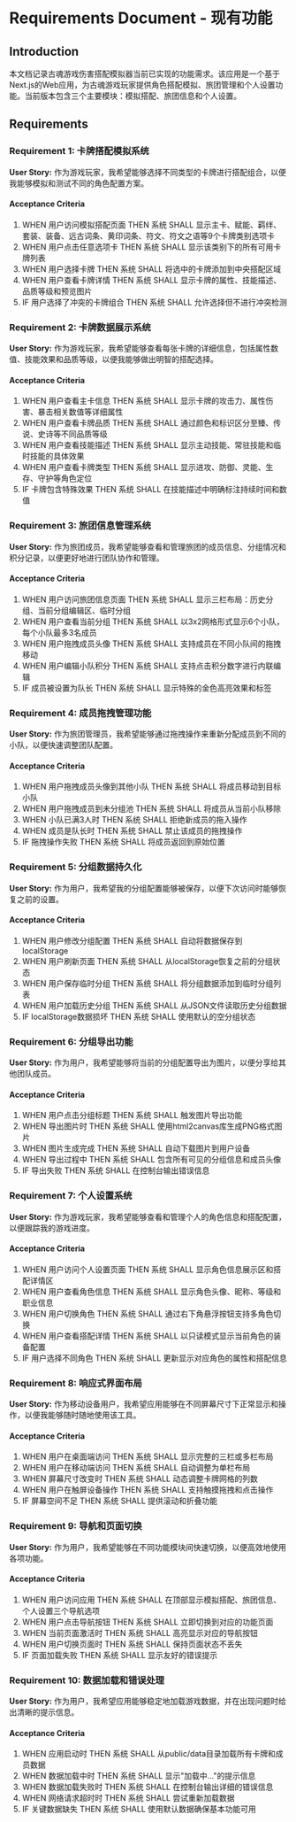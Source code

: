 # Requirements Document - 现有功能

## Introduction

本文档记录古魂游戏伤害搭配模拟器当前已实现的功能需求。该应用是一个基于Next.js的Web应用，为古魂游戏玩家提供角色搭配模拟、旅团管理和个人设置功能。当前版本包含三个主要模块：模拟搭配、旅团信息和个人设置。

## Requirements

### Requirement 1: 卡牌搭配模拟系统

**User Story:** 作为游戏玩家，我希望能够选择不同类型的卡牌进行搭配组合，以便我能够模拟和测试不同的角色配置方案。

#### Acceptance Criteria

1. WHEN 用户访问模拟搭配页面 THEN 系统 SHALL 显示主卡、赋能、羁绊、套装、装备、远古词条、黄印词条、符文、符文之语等9个卡牌类别选项卡
2. WHEN 用户点击任意选项卡 THEN 系统 SHALL 显示该类别下的所有可用卡牌列表
3. WHEN 用户选择卡牌 THEN 系统 SHALL 将选中的卡牌添加到中央搭配区域
4. WHEN 用户查看卡牌详情 THEN 系统 SHALL 显示卡牌的属性、技能描述、品质等级和预览图片
5. IF 用户选择了冲突的卡牌组合 THEN 系统 SHALL 允许选择但不进行冲突检测

### Requirement 2: 卡牌数据展示系统

**User Story:** 作为游戏玩家，我希望能够查看每张卡牌的详细信息，包括属性数值、技能效果和品质等级，以便我能够做出明智的搭配选择。

#### Acceptance Criteria

1. WHEN 用户查看主卡信息 THEN 系统 SHALL 显示卡牌的攻击力、属性伤害、暴击相关数值等详细属性
2. WHEN 用户查看卡牌品质 THEN 系统 SHALL 通过颜色和标识区分至臻、传说、史诗等不同品质等级
3. WHEN 用户查看技能描述 THEN 系统 SHALL 显示主动技能、常驻技能和临时技能的具体效果
4. WHEN 用户查看卡牌类型 THEN 系统 SHALL 显示进攻、防御、灵能、生存、守护等角色定位
5. IF 卡牌包含特殊效果 THEN 系统 SHALL 在技能描述中明确标注持续时间和数值

### Requirement 3: 旅团信息管理系统

**User Story:** 作为旅团成员，我希望能够查看和管理旅团的成员信息、分组情况和积分记录，以便更好地进行团队协作和管理。

#### Acceptance Criteria

1. WHEN 用户访问旅团信息页面 THEN 系统 SHALL 显示三栏布局：历史分组、当前分组编辑区、临时分组
2. WHEN 用户查看当前分组 THEN 系统 SHALL 以3x2网格形式显示6个小队，每个小队最多3名成员
3. WHEN 用户拖拽成员头像 THEN 系统 SHALL 支持成员在不同小队间的拖拽移动
4. WHEN 用户编辑小队积分 THEN 系统 SHALL 支持点击积分数字进行内联编辑
5. IF 成员被设置为队长 THEN 系统 SHALL 显示特殊的金色高亮效果和标签

### Requirement 4: 成员拖拽管理功能

**User Story:** 作为旅团管理员，我希望能够通过拖拽操作来重新分配成员到不同的小队，以便快速调整团队配置。

#### Acceptance Criteria

1. WHEN 用户拖拽成员头像到其他小队 THEN 系统 SHALL 将成员移动到目标小队
2. WHEN 用户拖拽成员到未分组池 THEN 系统 SHALL 将成员从当前小队移除
3. WHEN 小队已满3人时 THEN 系统 SHALL 拒绝新成员的拖入操作
4. WHEN 成员是队长时 THEN 系统 SHALL 禁止该成员的拖拽操作
5. IF 拖拽操作失败 THEN 系统 SHALL 将成员返回到原始位置

### Requirement 5: 分组数据持久化

**User Story:** 作为用户，我希望我的分组配置能够被保存，以便下次访问时能够恢复之前的设置。

#### Acceptance Criteria

1. WHEN 用户修改分组配置 THEN 系统 SHALL 自动将数据保存到localStorage
2. WHEN 用户刷新页面 THEN 系统 SHALL 从localStorage恢复之前的分组状态
3. WHEN 用户保存临时分组 THEN 系统 SHALL 将分组数据添加到临时分组列表
4. WHEN 用户加载历史分组 THEN 系统 SHALL 从JSON文件读取历史分组数据
5. IF localStorage数据损坏 THEN 系统 SHALL 使用默认的空分组状态

### Requirement 6: 分组导出功能

**User Story:** 作为用户，我希望能够将当前的分组配置导出为图片，以便分享给其他团队成员。

#### Acceptance Criteria

1. WHEN 用户点击分组标题 THEN 系统 SHALL 触发图片导出功能
2. WHEN 导出图片时 THEN 系统 SHALL 使用html2canvas库生成PNG格式图片
3. WHEN 图片生成完成 THEN 系统 SHALL 自动下载图片到用户设备
4. WHEN 导出过程中 THEN 系统 SHALL 包含所有可见的分组信息和成员头像
5. IF 导出失败 THEN 系统 SHALL 在控制台输出错误信息

### Requirement 7: 个人设置系统

**User Story:** 作为游戏玩家，我希望能够查看和管理个人的角色信息和搭配配置，以便跟踪我的游戏进度。

#### Acceptance Criteria

1. WHEN 用户访问个人设置页面 THEN 系统 SHALL 显示角色信息展示区和搭配详情区
2. WHEN 用户查看角色信息 THEN 系统 SHALL 显示角色头像、昵称、等级和职业信息
3. WHEN 用户切换角色 THEN 系统 SHALL 通过右下角悬浮按钮支持多角色切换
4. WHEN 用户查看搭配详情 THEN 系统 SHALL 以只读模式显示当前角色的装备配置
5. IF 用户选择不同角色 THEN 系统 SHALL 更新显示对应角色的属性和搭配信息

### Requirement 8: 响应式界面布局

**User Story:** 作为移动设备用户，我希望应用能够在不同屏幕尺寸下正常显示和操作，以便我能够随时随地使用该工具。

#### Acceptance Criteria

1. WHEN 用户在桌面端访问 THEN 系统 SHALL 显示完整的三栏或多栏布局
2. WHEN 用户在移动端访问 THEN 系统 SHALL 自动调整为单栏布局
3. WHEN 屏幕尺寸改变时 THEN 系统 SHALL 动态调整卡牌网格的列数
4. WHEN 用户在触屏设备操作 THEN 系统 SHALL 支持触摸拖拽和点击操作
5. IF 屏幕空间不足 THEN 系统 SHALL 提供滚动和折叠功能

### Requirement 9: 导航和页面切换

**User Story:** 作为用户，我希望能够在不同功能模块间快速切换，以便高效地使用各项功能。

#### Acceptance Criteria

1. WHEN 用户访问应用 THEN 系统 SHALL 在顶部显示模拟搭配、旅团信息、个人设置三个导航选项
2. WHEN 用户点击导航按钮 THEN 系统 SHALL 立即切换到对应的功能页面
3. WHEN 当前页面激活时 THEN 系统 SHALL 高亮显示对应的导航按钮
4. WHEN 用户切换页面时 THEN 系统 SHALL 保持页面状态不丢失
5. IF 页面加载失败 THEN 系统 SHALL 显示友好的错误提示

### Requirement 10: 数据加载和错误处理

**User Story:** 作为用户，我希望应用能够稳定地加载游戏数据，并在出现问题时给出清晰的提示信息。

#### Acceptance Criteria

1. WHEN 应用启动时 THEN 系统 SHALL 从public/data目录加载所有卡牌和成员数据
2. WHEN 数据加载中时 THEN 系统 SHALL 显示"加载中..."的提示信息
3. WHEN 数据加载失败时 THEN 系统 SHALL 在控制台输出详细的错误信息
4. WHEN 网络请求超时时 THEN 系统 SHALL 尝试重新加载数据
5. IF 关键数据缺失 THEN 系统 SHALL 使用默认数据确保基本功能可用